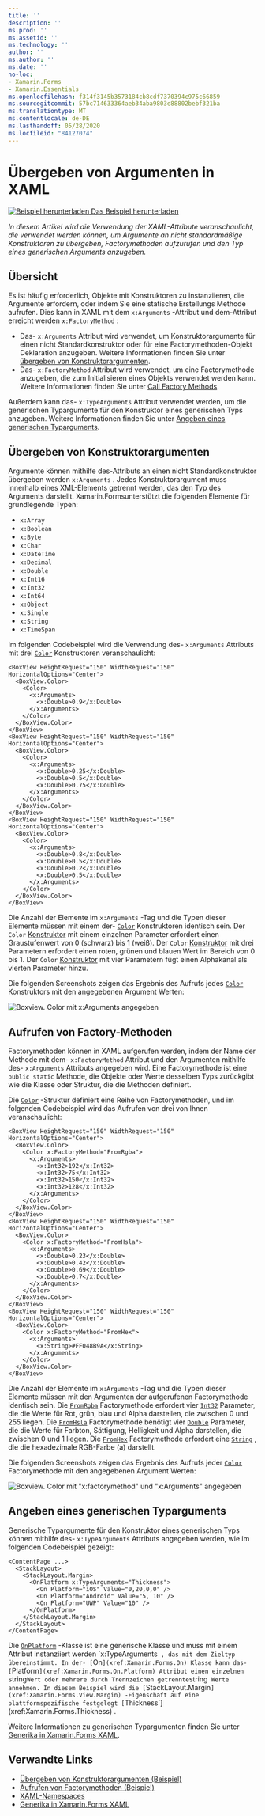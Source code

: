 ```yaml
---
title: ''
description: ''
ms.prod: ''
ms.assetid: ''
ms.technology: ''
author: ''
ms.author: ''
ms.date: ''
no-loc:
- Xamarin.Forms
- Xamarin.Essentials
ms.openlocfilehash: f314f3145b3573184cb8cdf7370394c975c66859
ms.sourcegitcommit: 57bc714633364aeb34aba9803e88802bebf321ba
ms.translationtype: MT
ms.contentlocale: de-DE
ms.lasthandoff: 05/28/2020
ms.locfileid: "84127074"
---
```

# <a name="passing-arguments-in-xaml"></a>Übergeben von Argumenten in XAML

[![Beispiel herunterladen](~/media/shared/download.png) Das Beispiel herunterladen](https://docs.microsoft.com/samples/xamarin/xamarin-forms-samples/xaml-passingconstructorarguments)

_In diesem Artikel wird die Verwendung der XAML-Attribute veranschaulicht, die verwendet werden können, um Argumente an nicht standardmäßige Konstruktoren zu übergeben, Factorymethoden aufzurufen und den Typ eines generischen Arguments anzugeben._

## <a name="overview"></a>Übersicht

Es ist häufig erforderlich, Objekte mit Konstruktoren zu instanziieren, die Argumente erfordern, oder indem Sie eine statische Erstellungs Methode aufrufen. Dies kann in XAML mit dem `x:Arguments` -Attribut und dem-Attribut erreicht werden `x:FactoryMethod` :

- Das- `x:Arguments` Attribut wird verwendet, um Konstruktorargumente für einen nicht Standardkonstruktor oder für eine Factorymethoden-Objekt Deklaration anzugeben. Weitere Informationen finden Sie unter [übergeben von Konstruktorargumenten](#constructor_arguments).
- Das- `x:FactoryMethod` Attribut wird verwendet, um eine Factorymethode anzugeben, die zum Initialisieren eines Objekts verwendet werden kann. Weitere Informationen finden Sie unter [Call Factory Methods](#factory_methods).

Außerdem kann das- `x:TypeArguments` Attribut verwendet werden, um die generischen Typargumente für den Konstruktor eines generischen Typs anzugeben. Weitere Informationen finden Sie unter [Angeben eines generischen Typarguments](#generic_type_arguments).

<a name="constructor_arguments" />

## <a name="passing-constructor-arguments"></a>Übergeben von Konstruktorargumenten

Argumente können mithilfe des-Attributs an einen nicht Standardkonstruktor übergeben werden `x:Arguments` . Jedes Konstruktorargument muss innerhalb eines XML-Elements getrennt werden, das den Typ des Arguments darstellt. Xamarin.Formsunterstützt die folgenden Elemente für grundlegende Typen:

- `x:Array`
- `x:Boolean`
- `x:Byte`
- `x:Char`
- `x:DateTime`
- `x:Decimal`
- `x:Double`
- `x:Int16`
- `x:Int32`
- `x:Int64`
- `x:Object`
- `x:Single`
- `x:String`
- `x:TimeSpan`

Im folgenden Codebeispiel wird die Verwendung des- `x:Arguments` Attributs mit drei [`Color`](xref:Xamarin.Forms.Color) Konstruktoren veranschaulicht:

```xaml
<BoxView HeightRequest="150" WidthRequest="150" HorizontalOptions="Center">
  <BoxView.Color>
    <Color>
      <x:Arguments>
        <x:Double>0.9</x:Double>
      </x:Arguments>
    </Color>
  </BoxView.Color>
</BoxView>
<BoxView HeightRequest="150" WidthRequest="150" HorizontalOptions="Center">
  <BoxView.Color>
    <Color>
      <x:Arguments>
        <x:Double>0.25</x:Double>
        <x:Double>0.5</x:Double>
        <x:Double>0.75</x:Double>
      </x:Arguments>
    </Color>
  </BoxView.Color>
</BoxView>
<BoxView HeightRequest="150" WidthRequest="150" HorizontalOptions="Center">
  <BoxView.Color>
    <Color>
      <x:Arguments>
        <x:Double>0.8</x:Double>
        <x:Double>0.5</x:Double>
        <x:Double>0.2</x:Double>
        <x:Double>0.5</x:Double>
      </x:Arguments>
    </Color>
  </BoxView.Color>
</BoxView>
```

Die Anzahl der Elemente im `x:Arguments` -Tag und die Typen dieser Elemente müssen mit einem der- [`Color`](xref:Xamarin.Forms.Color) Konstruktoren identisch sein. Der `Color` [Konstruktor](xref:Xamarin.Forms.Color.%23ctor(System.Double)) mit einem einzelnen Parameter erfordert einen Graustufenwert von 0 (schwarz) bis 1 (weiß). Der `Color` [Konstruktor](xref:Xamarin.Forms.Color.%23ctor(System.Double,System.Double,System.Double)) mit drei Parametern erfordert einen roten, grünen und blauen Wert im Bereich von 0 bis 1. Der `Color` [Konstruktor](xref:Xamarin.Forms.Color.%23ctor(System.Double,System.Double,System.Double,System.Double)) mit vier Parametern fügt einen Alphakanal als vierten Parameter hinzu.

Die folgenden Screenshots zeigen das Ergebnis des Aufrufs jedes [`Color`](xref:Xamarin.Forms.Color) Konstruktors mit den angegebenen Argument Werten:

![Boxview. Color mit x:Arguments angegeben](passing-arguments-images/passing-arguments.png)

<a name="factory_methods" />

## <a name="calling-factory-methods"></a>Aufrufen von Factory-Methoden

Factorymethoden können in XAML aufgerufen werden, indem der Name der Methode mit dem- `x:FactoryMethod` Attribut und den Argumenten mithilfe des- `x:Arguments` Attributs angegeben wird. Eine Factorymethode ist eine `public static` Methode, die Objekte oder Werte desselben Typs zurückgibt wie die Klasse oder Struktur, die die Methoden definiert.

Die [`Color`](xref:Xamarin.Forms.Color) -Struktur definiert eine Reihe von Factorymethoden, und im folgenden Codebeispiel wird das Aufrufen von drei von Ihnen veranschaulicht:

```xaml
<BoxView HeightRequest="150" WidthRequest="150" HorizontalOptions="Center">
  <BoxView.Color>
    <Color x:FactoryMethod="FromRgba">
      <x:Arguments>
        <x:Int32>192</x:Int32>
        <x:Int32>75</x:Int32>
        <x:Int32>150</x:Int32>                        
        <x:Int32>128</x:Int32>
      </x:Arguments>
    </Color>
  </BoxView.Color>
</BoxView>
<BoxView HeightRequest="150" WidthRequest="150" HorizontalOptions="Center">
  <BoxView.Color>
    <Color x:FactoryMethod="FromHsla">
      <x:Arguments>
        <x:Double>0.23</x:Double>
        <x:Double>0.42</x:Double>
        <x:Double>0.69</x:Double>
        <x:Double>0.7</x:Double>
      </x:Arguments>
    </Color>
  </BoxView.Color>
</BoxView>
<BoxView HeightRequest="150" WidthRequest="150" HorizontalOptions="Center">
  <BoxView.Color>
    <Color x:FactoryMethod="FromHex">
      <x:Arguments>
        <x:String>#FF048B9A</x:String>
      </x:Arguments>
    </Color>
  </BoxView.Color>
</BoxView>
```

Die Anzahl der Elemente im `x:Arguments` -Tag und die Typen dieser Elemente müssen mit den Argumenten der aufgerufenen Factorymethode identisch sein. Die [`FromRgba`](xref:Xamarin.Forms.Color.FromRgba(System.Int32,System.Int32,System.Int32,System.Int32)) Factorymethode erfordert vier [`Int32`](https://docs.microsoft.com/dotnet/api/system.int32) Parameter, die die Werte für Rot, grün, blau und Alpha darstellen, die zwischen 0 und 255 liegen. Die [`FromHsla`](xref:Xamarin.Forms.Color.FromHsla(System.Double,System.Double,System.Double,System.Double)) Factorymethode benötigt vier [`Double`](https://docs.microsoft.com/dotnet/api/system.double) Parameter, die die Werte für Farbton, Sättigung, Helligkeit und Alpha darstellen, die zwischen 0 und 1 liegen. Die [`FromHex`](xref:Xamarin.Forms.Color.FromHex(System.String)) Factorymethode erfordert eine [`String`](https://docs.microsoft.com/dotnet/api/system.string) , die die hexadezimale RGB-Farbe (a) darstellt.

Die folgenden Screenshots zeigen das Ergebnis des Aufrufs jeder [`Color`](xref:Xamarin.Forms.Color) Factorymethode mit den angegebenen Argument Werten:

![Boxview. Color mit "x:factorymethod" und "x:Arguments" angegeben](passing-arguments-images/factory-methods.png)

<a name="generic_type_arguments" />

## <a name="specifying-a-generic-type-argument"></a>Angeben eines generischen Typarguments

Generische Typargumente für den Konstruktor eines generischen Typs können mithilfe des- `x:TypeArguments` Attributs angegeben werden, wie im folgenden Codebeispiel gezeigt:

```xaml
<ContentPage ...>
  <StackLayout>
    <StackLayout.Margin>
      <OnPlatform x:TypeArguments="Thickness">
        <On Platform="iOS" Value="0,20,0,0" />
        <On Platform="Android" Value="5, 10" />
        <On Platform="UWP" Value="10" />
      </OnPlatform>
    </StackLayout.Margin>
  </StackLayout>
</ContentPage>
```

Die [`OnPlatform`](xref:Xamarin.Forms.OnPlatform`1) -Klasse ist eine generische Klasse und muss mit einem Attribut instanziiert werden `x:TypeArguments` , das mit dem Zieltyp übereinstimmt. In der- [`On`](xref:Xamarin.Forms.On) Klasse kann das- [`Platform`](xref:Xamarin.Forms.On.Platform) Attribut einen einzelnen `string` Wert oder mehrere durch Trennzeichen getrennte `string` Werte annehmen. In diesem Beispiel wird die [`StackLayout.Margin`](xref:Xamarin.Forms.View.Margin) -Eigenschaft auf eine plattformspezifische festgelegt [`Thickness`](xref:Xamarin.Forms.Thickness) .

Weitere Informationen zu generischen Typargumenten finden Sie unter [Generika in Xamarin.Forms XAML](generics.md).

## <a name="related-links"></a>Verwandte Links

- [Übergeben von Konstruktorargumenten (Beispiel)](https://docs.microsoft.com/samples/xamarin/xamarin-forms-samples/xaml-passingconstructorarguments)
- [Aufrufen von Factorymethoden (Beispiel)](https://docs.microsoft.com/samples/xamarin/xamarin-forms-samples/xaml-callingfactorymethods)
- [XAML-Namespaces](~/xamarin-forms/xaml/namespaces.md)
- [Generika in Xamarin.Forms XAML](generics.md)
